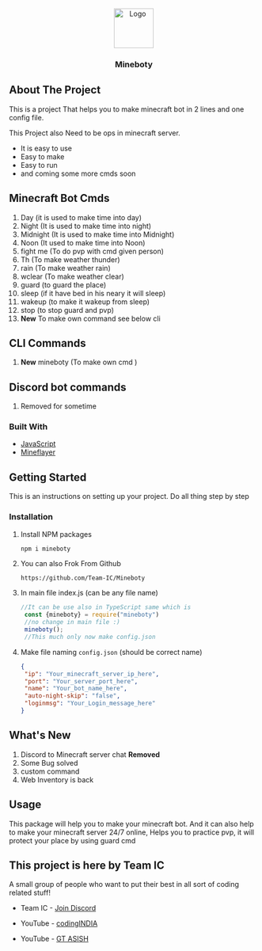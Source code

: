 




<br />
<p align="center">
  <a href="https://teamic.ml/">
    <img src="https://cdn.discordapp.com/attachments/882996571824869476/884700019062636544/logo.png" alt="Logo" width="80" height="80">
  </a>

  <h3 align="center">Mineboty</h3>







## About The Project

This is a project That helps you to make minecraft bot in 2 lines
and one config file.

This Project also Need to be ops in minecraft server\.

* It is easy to use
* Easy to make
* Easy to run
* and coming some more cmds soon

## Minecraft Bot Cmds
1. Day (it is used to make time into day)
2. Night (It is used to make time into night)
3. Midnight (It is used to make time into Midnight)
4. Noon (It used to make time into Noon) 
5. fight me (To do pvp with cmd given person)
6. Th (To make weather thunder)
7. rain (To make weather rain)
8. wclear (To make weather clear) 
9. guard (to guard the place)
10. sleep (if it have bed in his neary it will sleep)
11. wakeup (to make it wakeup from sleep)
13. stop (to stop guard and pvp)
12. **New** To make own command see below cli

## CLI Commands
1. **New** mineboty (To make own cmd )

## Discord bot commands
1. Removed for sometime

### Built With
* [JavaScript](https://www.javascript.com/)
* [Mineflayer](https://www.npmjs.com/package/mineflayer)



<!-- GETTING STARTED -->
## Getting Started

This is an instructions on setting up your project.
Do all thing step by step



### Installation


1. Install NPM packages
   ```sh
   npm i mineboty
   ```
2. You can also Frok From Github
   ```
   https://github.com/Team-IC/Mineboty
   ```

3. In main file index.js (can be any file name)
   ```js
   //It can be use also in TypeScript same which is
    const {mineboty} = require("mineboty")
    //no change in main file :)
    mineboty(); 
    //This much only now make config.json
   ```
4. Make file naming `config.json` (should be correct name)
   ```JSON
   {
    "ip": "Your_minecraft_server_ip_here",
    "port": "Your_server_port_here",
    "name": "Your_bot_name_here",
    "auto-night-skip": "false",
    "loginmsg": "Your_Login_message_here"
   }
    ```
   
## What's New
1. Discord to Minecraft server chat **Removed**
2. Some Bug solved
3. custom command 
4. Web Inventory is back


## Usage
This package will help you to make your minecraft bot. And it can also help to make your minecraft server 24/7 online, Helps you to practice pvp, it will protect your place by using guard cmd 

## This project is here by Team IC 
A small group of people who want to put their best in all sort of coding related stuff!
- Team IC - [Join Discord](https://discord.gg/7uMzkKNeYv)

- YouTube - [codingINDIA](https://www.youtube.com/c/CodingIndia)

- YouTube - [GT ASISH](https://www.youtube.com/c/GTASISH)



